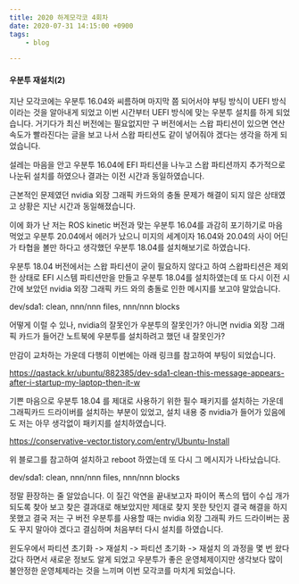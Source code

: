 ```yaml
---
title: 2020 하계모각코 4회차
date: 2020-07-31 14:15:00 +0900
tags:
    - blog

---
```


#### 우분투 재설치(2)

지난 모각코에는 우분투 16.04와 씨름하며 마지막 쯤 되어서야 부팅 방식이 UEFI 방식이라는 것을 알아내게 되었고 이번 시간부터 UEFI 방식에 맞는 우분투 설치를 하게 되었습니다. 거기다가 최신 버전에는 필요없지만 구 버전에서는 스왑 파티션이 있으면 연산 속도가 빨라진다는 글을 보고 나서 스왑 파티션도 같이 넣어줘야 겠다는 생각을 하게 되었습니다.

설레는 마음을 안고 우분투 16.04에 EFI 파티션을 나누고 스왑 파티션까지 추가적으로 나눈뒤 설치를 하였으나 결과는 이전 시간과 동일하였습니다.

근본적인 문제였던 nvidia 외장 그래픽 카드와의 충돌 문제가 해결이 되지 않은 상태였고 상황은 지난 시간과 동일해졌습니다.

이에 화가 난 저는 ROS kinetic 버전과 맞는 우분투 16.04를 과감히 포기하기로 마음 먹었고 우분투 20.04에서 에러가 났으니 미지의 세계이자 16.04와 20.04의 사이 어딘가 타협을 볼만 하다고 생각했던 우분투 18.04를 설치해보기로 하였습니다.

우분투 18.04 버전에서는 스왑 파티션이 굳이 필요하지 않다고 하여 스왑파티션은 제외한 상태로 EFI 시스템 파티션만을 만들고 우분투 18.04를 설치하였는데 또 다시 이전 시간에 보았던 nvidia 외장 그래픽 카드 와의 충돌로 인한 메시지를 보고야 말았습니다.

dev/sda1: clean, nnn/nnn files, nnn/nnn blocks

어떻게 이럴 수 있나, nvidia의 잘못인가 우분투의 잘못인가? 아니면 nvidia 외장 그래픽 카드가 들어간 노트북에 우분투를 설치하려고 했던 내 잘못인가?

만감이 교차하는 가운데 다행히 이번에는 아래 링크를 참고하여 부팅이 되었습니다.

https://qastack.kr/ubuntu/882385/dev-sda1-clean-this-message-appears-after-i-startup-my-laptop-then-it-w

기쁜 마음으로 우분투 18.04 를 제대로 사용하기 위한 필수 패키지를 설치하는 가운데 그래픽카드 드라이버를 설치하는 부분이 있었고, 설치 내용 중 nvidia가 들어가 있음에도 저는 아무 생각없이 패키지를 설치하였습니다.

https://conservative-vector.tistory.com/entry/Ubuntu-Install

위 블로그를 참고하여 설치하고 reboot 하였는데 또 다시 그 메시지가 나타났습니다.

dev/sda1: clean, nnn/nnn files, nnn/nnn blocks

정말 환장하는 줄 알았습니다. 이 질긴 악연을 끝내보고자 파이어 폭스의 탭이 수십 개가 되도록 찾아 보고 찾은 결과대로 해보았지만 제대로 찾지 못한 탓인지 결국 해결을 하지 못했고 결국 저는 구 버전 우분투를 사용할 때는 nvidia 외장 그래픽 카드 드라이버는 꿈도 꾸지 말아야 겠다고 결심하며 처음부터 다시 설치를 하였습니다.

윈도우에서 파티션 초기화 -> 재설치 -> 파티션 초기화 -> 재설치 의 과정을 몇 번 왔다갔다 하면서 새로운 정보도 알게 되었고 우분투가 좋은 운영체제이지만 생각보다 많이 불안정한 운영체제라는 것을 느끼며 이번 모각코를 마치게 되었습니다.